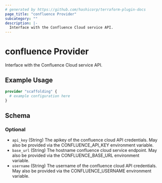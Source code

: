 ```yaml
---
# generated by https://github.com/hashicorp/terraform-plugin-docs
page_title: "confluence Provider"
subcategory: ""
description: |-
  Interface with the Confluence Cloud service API.
---
```


# confluence Provider

Interface with the Confluence Cloud service API.

## Example Usage

```terraform
provider "scaffolding" {
  # example configuration here
}
```

<!-- schema generated by tfplugindocs -->
## Schema

### Optional

- `api_key` (String) The apikey of the confluence cloud API credentials. May also be provided via the CONFLUENCE_API_KEY environment variable.
- `base_url` (String) The hostname confluence cloud service endpoint. May also be provided via the CONFLUENCE_BASE_URL environment variable.
- `username` (String) The username of the confluence cloud API credentials. May also be provided via the CONFLUENCE_USERNAME environment variable.
